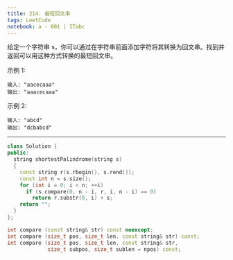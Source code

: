 ```yaml
---
title: 214. 最短回文串
tags: LeetCode
notebook: a - 001 | ITabc
---
```

给定一个字符串 s，你可以通过在字符串前面添加字符将其转换为回文串。找到并返回可以用这种方式转换的最短回文串。

示例 1:
```
输入: "aacecaaa"
输出: "aaacecaaa"
```
示例 2:
```
输入: "abcd"
输出: "dcbabcd"
```

---

```cpp
class Solution {
public:
  string shortestPalindrome(string s) 
  {
    const string r(s.rbegin(), s.rend());
    const int n = s.size();
    for (int i = 0; i < n; ++i)      
      if (s.compare(0, n - i, r, i, n - i) == 0)
        return r.substr(0, i) + s;
    return "";
  }
};
```

```cpp
int compare (const string& str) const noexcept;
int compare (size_t pos, size_t len, const string& str) const;
int compare (size_t pos, size_t len, const string& str,
             size_t subpos, size_t sublen = npos) const;
```